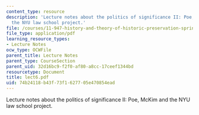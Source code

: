 ```yaml
---
content_type: resource
description: 'Lecture notes about the politics of significance II: Poe, McKim and
  the NYU law school project.'
file: /courses/11-947-history-and-theory-of-historic-preservation-spring-2007/74b24118b43f73f1627705e470854ead_lect6.pdf
file_type: application/pdf
learning_resource_types:
- Lecture Notes
ocw_type: OCWFile
parent_title: Lecture Notes
parent_type: CourseSection
parent_uid: 32d16bc9-f2f0-af80-a8cc-17ceef1344bd
resourcetype: Document
title: lect6.pdf
uid: 74b24118-b43f-73f1-6277-05e470854ead
---
```

Lecture notes about the politics of significance II: Poe, McKim and the NYU law school project.

